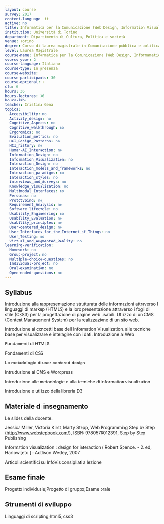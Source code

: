 ```yaml
---
layout: course
survey: 2017
content-language: it
active: no
title: Informatica per la Comunicazione (Web Design, Information Visualisation)
institution: Università di Torino
department: Dipartimento di Cultura, Politica e società
venue: Torino
degree: Corso di laurea magistrale in Comunicazione pubblica e politica
level: Laurea Magistrale
course-name: Informatica per la Comunicazione (Web Design, Informamation Visualisation)
course-year: 2
course-language: Italiano
course-type: In presenza
course-website: 
course-participants: 30
course-optional: T
cfu: 6
hours: 36
hours-lectures: 36
hours-lab: 
teacher: Cristina Gena
topics: 
  Accessibility: no 
  Activity_design: no 
  Cognitive_Aspects: no 
  Cognitive_walkthrough: no 
  Ergonomics: no 
  Evaluation_metrics: no 
  HCI_Design_Patterns: no 
  HCI_history: no 
  Human-AI_Interaction: no 
  Information_Design: no 
  Information_Visualization: no 
  Interaction_Design: no 
  Interaction_models_and_frameworks: no 
  Interaction_paradigms: no 
  Interaction_styles: no 
  Interviews_and_Surveys: no 
  Knowledge_Visualization: no 
  Multimodal_Interfaces: no 
  Personas: no 
  Prototyping: no 
  Requirement_Analysis: no 
  Software_lifecycle: no 
  Usability_Engineering: no 
  Usability_Evaluation: no 
  Usability_principles: no 
  User-centered_design: no 
  User_Interfaces_for_the_Internet_of_Things: no 
  User_Testing: no 
  Virtual_and_Augmented_Reality: no 
learning-verification: 
  Homework: no 
  Group-project: no 
  Multiple-choice-questions: no 
  Individual-project: no 
  Oral-examination: no 
  Open-ended-questions: no 
---
```



## Syllabus 
Introduzione alla rappresentazione strutturata delle informazioni attraverso I linguaggi di markup (HTML5) e  la loro presentazione  attraverso i fogli di stile (CSS3) per la progettazione di  pagine web usabili.  Utilizzo di un CMS (Content Management System) per la realizzazione  di un sito web. 

Introduzione ai concetti base dell Information Visualization, alle tecniche base per visualizzare e interagire con i dati. 
Introduzione al Web 

 Fondamenti di HTML5

Fondamenti di CSS

Le metodologie di user centered design

Intruduzione ai  CMS e Wordpress

Introduzione alle metodologie e alla tecniche di Information visualization

Introduzione  e utilizzo della libreria D3

## Materiale di insegnamento 
Le slides della docente. 

Jessica Miller, Victoria Kirst, Marty Stepp, Web Programming Step by Step (http://www.webstepbook.com/), ISBN: 9780578012391, Step by Step Publishing 

Information visualization : design for interaction / Robert Spence. - 2. ed, Harlow [etc.] : Addison Wesley, 2007

Articoli scientifici su InfoVis consigliati a lezione



## Esame finale 
Progetto individuale;Progetto di gruppo;Esame orale

## Strumenti di sviluppo 
Linguaggi di scripting;html5, css3
